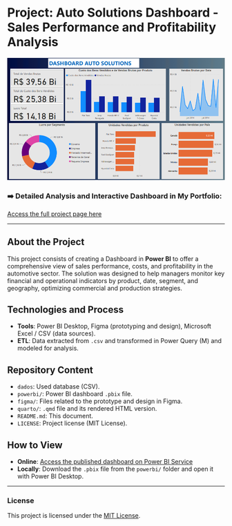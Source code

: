 # Project: Auto Solutions Dashboard - Sales Performance and Profitability Analysis

![Thumbnail do Dashboard](powerbi/capa.png)

### ➡️ Detailed Analysis and Interactive Dashboard in My Portfolio:
[Access the full project page here](https://ferreiragabrielw.github.io/portfolio-gabriel/projetos/Dashboards/2DashboardAutoSolutions/Projeto2DA.html)

---

## About the Project

This project consists of creating a Dashboard in **Power BI** to offer a comprehensive view of sales performance, costs, and profitability in the automotive sector. The solution was designed to help managers monitor key financial and operational indicators by product, date, segment, and geography, optimizing commercial and production strategies.

## Technologies and Process

* **Tools**: Power BI Desktop, Figma (prototyping and design), Microsoft Excel / CSV (data sources).
* **ETL**: Data extracted from `.csv` and transformed in Power Query (M) and modeled for analysis.

## Repository Content
* `dados`: Used database (CSV).
* `powerbi/`: Power BI dashboard `.pbix` file.
* `figma/`: Files related to the prototype and design in Figma.
* `quarto/`: `.qmd` file and its rendered HTML version.
* `README.md`: This document.
* `LICENSE`: Project license (MIT License).

## How to View

* **Online**: [Access the published dashboard on Power BI Service](https://app.powerbi.com/groups/me/reports/3fd60242-5e84-4e13-a6e4-8c12c5b021cc/ReportSection?experience=power-bi)
* **Locally**: Download the `.pbix` file from the `powerbi/` folder and open it with Power BI Desktop.

---

### License

This project is licensed under the [MIT License](LICENSE).
